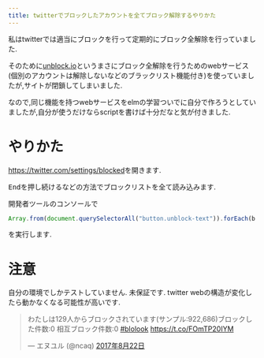 ```yaml
---
title: twitterでブロックしたアカウントを全てブロック解除するやりかた
---
```


私はtwitterでは適当にブロックを行って定期的にブロック全解除を行っていました.

そのために[unblock.io](https://twitter.com/unblockio)というまさにブロック全解除を行うためのwebサービス(個別のアカウントは解除しないなどのブラックリスト機能付き)を使っていましたが,サイトが閉鎖してしまいました.

なので,同じ機能を持つwebサービスをelmの学習ついでに自分で作ろうとしていましたが,自分が使うだけならscriptを書けば十分だなと気が付きました.

# やりかた

<https://twitter.com/settings/blocked>を開きます.

<kbd>End</kbd>を押し続けるなどの方法でブロックリストを全て読み込みます.

開発者ツールのコンソールで

~~~js
Array.from(document.querySelectorAll("button.unblock-text")).forEach(b => b.click());
~~~

を実行します.

# 注意

自分の環境でしかテストしていません.
未保証です.
twitter webの構造が変化したら動かなくなる可能性が高いです.

<blockquote class="twitter-tweet" data-lang="ja"><p lang="ja" dir="ltr">わたしは129人からブロックされています(サンプル:922,686)ブロックした件数:0 相互ブロック件数:0 <a href="https://twitter.com/hashtag/blolook?src=hash">#blolook</a> <a href="https://t.co/FOmTP20IYM">https://t.co/FOmTP20IYM</a></p>&mdash; エヌユル (@ncaq) <a href="https://twitter.com/ncaq/status/899915198047191040">2017年8月22日</a></blockquote>
